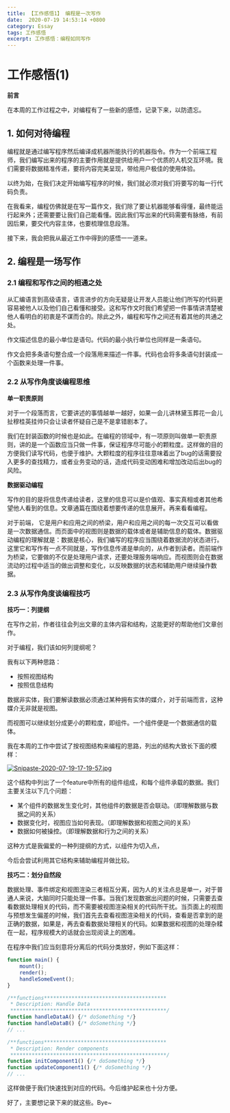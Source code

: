 ```yaml
---
title: 【工作感悟1】 编程是一次写作
date:  2020-07-19 14:53:14 +0800
category: Essay
tags: 工作感悟
excerpt: 工作感悟：编程如同写作
---
```




# 工作感悟(1)



**前言**

在本周的工作过程之中，对编程有了一些新的感悟，记录下来，以防遗忘。



## 1. 如何对待编程

编程就是通过编写程序然后编译成机器所能执行的机器指令。作为一个前端工程师，我们编写出来的程序的主要作用就是提供给用户一个优质的人机交互环境。我们需要将数据精准传递，要将内容完美呈现，带给用户极佳的使用体验。

以终为始，在我们决定开始编写程序的时候，我们就必须对我们将要写的每一行代码负责。

在我看来，编程仿佛就是在写一篇作文，我们除了要让机器能够看得懂，最终能运行起来外；还需要要让我们自己能看懂。因此我们写出来的代码需要有脉络，有前因后果，要交代内容主体，也要梳理信息段落。

接下来，我会把我从最近工作中得到的感悟一一道来。



## 2. 编程是一场写作

### 2.1 编程和写作之间的相通之处

从汇编语言到高级语言，语言进步的方向无疑是让开发人员能让他们所写的代码更容易被他人以及他们自己看懂和接受。这和写作文时我们希望把一件事情讲清楚被他人看明白的初衷是不谋而合的。除此之外，编程和写作之间还有着其他的共通之处。

作文描述信息的最小单位是语句。代码的最小执行单位也同样是一条语句。

作文会把多条语句整合成一个段落用来描述一件事。代码也会将多条语句封装成一个函数来处理一件事。



### 2.2 从写作角度谈编程思维

**单一职责原则**

对于一个段落而言，它要讲述的事情越单一越好，如果一会儿讲林黛玉葬花一会儿扯穆桂英挂帅只会让读者怀疑自己是不是拿错剧本了。

我们在封装函数的时候也是如此。在编程的领域中，有一项原则叫做单一职责原则，讲的是一个函数应当只做一件事，保证程序尽可能小的颗粒度。这样做的目的方便我们读写代码，也便于维护。大颗粒度的程序往往意味着出了bug的话需要投入更多的查找精力，或者业务变动的话，造成代码变动困难和增加改动后出bug的风险。



**数据驱动编程**

写作的目的是将信息传递给读者，这里的信息可以是价值观、事实真相或者其他希望他人看到的信息。文章通篇在围绕着想要传递的信息展开。再来看看编程。

对于前端， 它是用户和应用之间的桥梁，用户和应用之间的每一次交互可以看做是一次数据通信。而页面中的视图则是数据的载体或者是辅助信息的载体。数据驱动编程的理解就是：数据是核心，我们编写的程序应当围绕着数据流的状态进行。这里它和写作有一点不同就是，写作信息传递是单向的，从作者到读者。而前端作为桥梁，它要做的不仅是处理用户请求，还要处理服务端响应。而视图则会在数据流动的过程中适当的做出调整和变化，以反映数据的状态和辅助用户继续操作数据。



### 2.3 从写作角度谈编程技巧

**技巧一：列提纲**

在写作之前，作者往往会列出文章的主体内容和结构，这能更好的帮助他们文章创作。

对于编程，我们该如何列提纲呢？

我有以下两种思路：

* 按照视图结构
* 按照信息结构

数据非实体，我们要解读数据必须通过某种拥有实体的媒介，对于前端而言，这种媒介无非就是视图。

而视图可以继续划分成更小的颗粒度，即组件。一个组件便是一个数据通信的载体。

我在本周的工作中尝试了按视图结构来编程的思路，列出的结构大致长下面的模样：

[![Snipaste-2020-07-19-17-19-57.jpg](https://i.postimg.cc/PqQyYzmd/Snipaste-2020-07-19-17-19-57.jpg)](https://postimg.cc/Y4jQwFnP)



这个结构中列出了一个feature中所有的组件组成，和每个组件承载的数据。我们主要关注以下几个问题：

* 某个组件的数据发生变化时，其他组件的数据是否会联动。（即理解数据与数据之间的关系）
* 数据变化时，视图应当如何表现。（即理解数据和视图之间的关系）
* 数据如何被操控。（即理解数据和行为之间的关系）

这种方式是我偏爱的一种列提纲的方式，以组件为切入点，

今后会尝试利用其它结构来辅助编程并做比较。



**技巧二：划分自然段**

数据处理、事件绑定和视图渲染三者相互分离，因为人的关注点总是单一，对于普通人来说，大脑同时只能处理一件事。当我们发现数据出问题的时候，只需要去查看数据处理相关的代码，而不需要被视图渲染相关的代码所干扰。当页面上的视图与预想发生偏差的时候，我们首先去查看视图渲染相关的代码，查看是否拿到的是正确的数据，如果是，再去查看数据处理相关的代码。如果数据和视图的处理杂糅在一起，程序规模大的话就会出现阅读上的困难。

在程序中我们应当刻意将分离后的代码分类放好，例如下面这样：

```js
function main() {
    mount();
	render();
    handleSomeEvent();
}

/**functions****************************************
 * Description: Handle Data
 ***************************************************/
function handleDataA() {/* doSomething */}
function handleDataB() {/* doSomething */}
// ...

/**functions****************************************
 * Description: Render components
 ***************************************************/
function initComponent1() {/* doSomething */}
function updateComponent1() {/* doSomething */}
// ...
```

这样做便于我们快速找到对应的代码。今后维护起来也十分方便。



好了，主要想记录下来的就这些。Bye~



